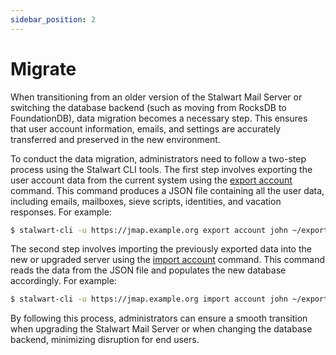 ```yaml
---
sidebar_position: 2
---
```


# Migrate

When transitioning from an older version of the Stalwart Mail Server or switching the database backend (such as moving from RocksDB to FoundationDB), data migration becomes a necessary step. This ensures that user account information, emails, and settings are accurately transferred and preserved in the new environment.

To conduct the data migration, administrators need to follow a two-step process using the Stalwart CLI tools. The first step involves exporting the user account data from the current system using the [export account](/docs/management/export) command. This command produces a JSON file containing all the user data, including emails, mailboxes, sieve scripts, identities, and vacation responses. For example:

```bash
$ stalwart-cli -u https://jmap.example.org export account john ~/export/john
```

The second step involves importing the previously exported data into the new or upgraded server using the [import account](/docs/management/import/jmap) command. This command reads the data from the JSON file and populates the new database accordingly. For example:

```bash
$ stalwart-cli -u https://jmap.example.org import account john ~/export/john
```

By following this process, administrators can ensure a smooth transition when upgrading the Stalwart Mail Server or when changing the database backend, minimizing disruption for end users.
